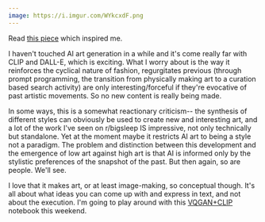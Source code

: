 ```yaml
---
image: https://i.imgur.com/WYkcxdF.png
---
```


Read [this piece](https://ml.berkeley.edu/blog/posts/clip-art/) which inspired me.

I haven't touched AI art generation in a while and it's come really far with CLIP and DALL-E, which is exciting. What I worry about is the way it reinforces the cyclical nature of fashion, regurgitates previous (through prompt programming, the transition from physically making art to a curation based search activity) are only interesting/forceful if they're evocative of past artistic movements. So no new content is really being made. 

In some ways, this is a somewhat reactionary criticism-- the synthesis of different styles can obviously be used to create new and interesting art, and a lot of the work I've seen on r/bigsleep IS impressive, not only technically but standalone.  Yet at the moment maybe it restricts AI art to being a style not a paradigm. The problem and distinction between this development and the emergence of low art against high art is that AI is informed only by the stylistic preferences of the snapshot of the past. But then again, so are people. We'll see.

I love that it makes art, or at least image-making, so conceptual though. It's all about what ideas you can come up with and express in text, and not about the execution. I'm going to play around with this [VQGAN+CLIP](https://colab.research.google.com/drive/1L8oL-vLJXVcRzCFbPwOoMkPKJ8-aYdPN#scrollTo=wSfISAhyPmyp) notebook this weekend.